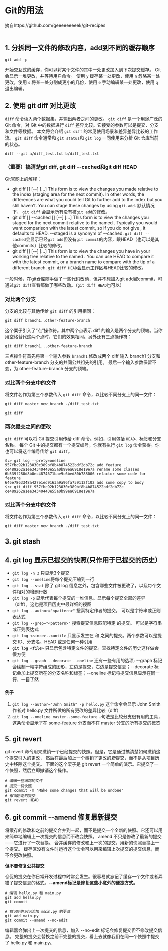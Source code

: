 # Git的用法
摘自https://github.com/geeeeeeeeek/git-recipes
<br>
</br>


## 1. 分拆同一文件的修改内容，add到不同的缓存顺序
```
git add -p
```

开始交互式的缓存，你可以将某个文件的其中一处更改加入到下次提交缓存。
Git 会显示一堆更改，并等待用户命令。
使用 `y` 缓存某一处更改，使用 `n` 忽略某一处更改，使用 `s` 将某一处分割成更小的几份，使用 `e` 手动编辑某一处更改，使用  `q` 退出编辑。

## 2. 使用 git diff 对比更改

`diff` 命令读入两个数据集，并输出两者之间的更改。
`git diff` 是一个用途广泛的 Git 命令，对 Git 中的数据进行 `diff` 差异比较。它接受的参数可以是提交、分支和文件等数据。
本文将会介绍 `git diff` 的常见使用场景和差异差异比较的工作流。
`git diff` 命令通常和 `git status`和 `git log` 一同使用来分析 Git 仓库当前的状态。

```shell
diff --git a/diff_test.txt b/diff_test.txt
```
<!--
```shell
$:> git diff --color-words
diff --git a/diff_test.txt b/diff_test.txt
index 6b0c6cf..b37e70a 100644
--- a/diff_test.txt
+++ b/diff_test.txt
@@ -1 +1 @@
this is a git difftest example
```
-->
### （重要）搞清楚git diff, git diff --cached和git diff HEAD
Git官网上的解释：
- git diff [<options>] [--] [<path>…]
  This form is to view the changes you made relative to the index (staging area for the next commit). In other words, the differences are what you could tell Git to further add to the index but you still haven’t. You can stage these changes by using `git-add`.
  默认情况下， `git diff` 会显示所有没有被`git add`的修改。
- git diff [<options>] --cached [<commit>] [--] [<path>…]
  This form is to view the changes you staged for the next commit relative to the named <commit>. Typically you would want comparison with the latest commit, so if you do not give <commit>, it defaults to HEAD. --staged is a synonym of --cached.
  `git diff --cached`会显示已经`git add`但没有`git commit`的内容，跟HEAD（也可以是其他commits）比较的修改。
- git diff [<options>] <commit> [--] [<path>…]
  This form is to view the changes you have in your working tree relative to the named <commit>. You can use HEAD to compare it with the latest commit, or a branch name to compare with the tip of a different branch.
  `git diff HEAD`会显示工作区与HEAD比较的修改。

一般时候，在git仓库随手做了一些代码改动，但并不想加入git add或commit，可通过`git diff`查看都做了哪些改动。（`git diff HEAD`也可以）


### 对比两个分支

分支的比较与其他传给 `git diff` 的引用相同：

```shell
git diff branch1..other-feature-branch
```

这个栗子引入了“点”操作符。其中两个点表示 diff 的输入是两个分支的顶端。当你用空格替代这两个点时，它们的效果相同。另外还有三点操作符：

```shell
git diff branch1...other-feature-branch
```

三点操作符首先将第一个输入参数 `branch1` 修改成两个 diff 输入 branch1 分支和 other-feature-branch 分支的共同公共祖先的引用。
最后一个输入参数保留不变，为 other-feature-branch 分支的顶端。

### 对比两个分支中的文件

将文件名作为第三个参数传入 `git diff` 命令，以比较不同分支上的同一文件：

```shell
git diff master new_branch ./diff_test.txt
```
```shell
git diff
```

### 两次提交之间的更改

`git diff` 可以将 Git 提交引用传给 diff 命令。例如，引用包括 `HEAD`、标签和分支名称。
每个 Git 中的提交都有一个提交编号，你就有执行 `git log` 命令获得。你也可以将这个编号传给 `git diff`。

```shell
$:> git log --prety=oneline
957fbc92b123030c389bf8b4b874522bdf2db72c add feature
ce489262a1ee34340440e55a0b99ea6918e19e7a rename some classes
6b539f280d8b0ec4874671bae9c6bed80b788006 refactor some code for feature
646e7863348a427e1ed9163a9a96fa759112f102 add some copy to body
$:> git diff 957fbc92b123030c389bf8b4b874522bdf2db72c ce489262a1ee34340440e55a0b99ea6918e19e7a
```

### 对比两个分支中的文件

将文件名作为第三个参数传入 `git diff` 命令，以比较不同分支上的同一文件：

```shell
git diff master new_branch ./diff_test.txt
```

## 3. git stash
## 4. git log 显示已提交的快照(只作用于已提交的历史）
- `git log -n 3` 只显示3个提交
- `git log --oneline`将每个提交压缩到一行
- `git log --stat` 除了 git log 信息之外，包含哪些文件被更改了，以及每个文件相对的增删行数
- `git log -p` 显示代表每个提交的一堆信息。显示每个提交全部的差异（diff），这也是项目历史中最详细的视图
- `git log --author="<pattern>"` 搜索特定作者的提交。<pattern> 可以是字符串或正则表达式
- `git log --grep="<pattern>"` 搜索提交信息匹配特定 <pattern> 的提交。<pattern> 可以是字符串或正则表达式
- `git log <since>..<until>` 只显示发生在 <since> 和 <until> 之间的提交。两个参数可以是提交 ID、分支名、HEAD 或是任何一种引用
- **`git log <file>`** 只显示包含特定文件的提交。查找特定文件的历史这样做会很方便
- `git log --graph --decorate --oneline` 还有一些有用的选项: --graph 标记会绘制一幅字符组成的图形，左边是提交，右边是提交信息；--decorate 标记会加上提交所在的分支名称和标签；--oneline 标记将提交信息显示在同一行，一目了然

#### 例子
1. `git log --author="John Smith" -p hello.py` 这个命令会显示 John Smith 作者对 hello.py 文件所做的所有更改的差异比较（diff）
2. `git log --oneline master..some-feature` ..句法是比较分支很有用的工具，这条命令显示了在 some-feature 分支而不在 master 分支的所有提交的概览

## 5. git revert
git revert 命令用来撤销一个已经提交的快照。但是，它是通过搞清楚如何撤销这个提交引入的更改，
然后在最后加上一个撤销了更改的*新*提交，而不是从项目历史中移除这个提交。
下面的这个栗子是 git revert 一个简单的演示。它提交了一个快照，然后立即撤销这个操作。

```shell
# 编辑一些跟踪的文件
# 提交一份快照
git commit -m "Make some changes that will be undone"
# 撤销刚刚的提交
git revert HEAD
```

## 6. git commit --amend 修复最新提交
将缓存的修改和之前的提交合并到一起，而不是提交一个全新的快照。它还可以用来简单地编辑上一次提交的信息而不改变快照。
amend 不只是修改了最新的提交——它进行了一次替换。
合并缓存的修改和上一次的提交，用新的快照替换上一个提交。
缓存区没有文件时运行这个命令可以用来编辑上次提交的提交信息，而不会更改快照。

**但不要修复公共提交**

仓促的提交在你日常开发过程中时常会发生。很容易就忘记了缓存一个文件或者弄错了提交信息的格式。**--amend标记是修复这些小意外的便捷方式。**
```shell
# 编辑 hello.py 和 main.py
git add hello.py
git commit

# 意识到你忘记添加 main.py 的更改
git add main.py
git commit --amend --no-edit
```
编辑器会弹出上一次提交的信息，加入 --no-edit 标记会修复提交但不修改提交信息。
完整的提交会替换之前不完整的提交，看上去就像我们在同一个快照中提交了 hello.py 和 main.py。
